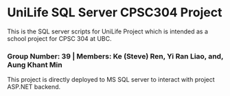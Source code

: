 # UniLife SQL Server CPSC304 Project

This is the SQL server scripts for UniLife Project which is intended as a school project for CPSC 304 at UBC.

### Group Number: 39 | Members: Ke (Steve) Ren, Yi Ran Liao, and, Aung Khant Min

This project is directly deployed to MS SQL server to interact with project ASP.NET backend. 

